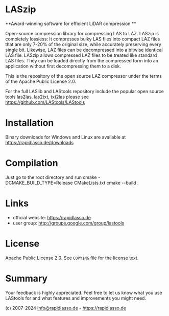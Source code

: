 # LASzip

**Award-winning software for efficient LiDAR compression **

Open-source compression library for compressing LAS to LAZ.
LASzip is completely lossless: It compresses bulky LAS files into compact LAZ files that are only 7-20% of the original size, while accurately preserving every single bit. Likewise, LAZ files can be decompressed into a bitwise identical LAS file. LASzip allows compressed LAZ files to be treated like standard LAS files. They can be loaded directly from the compressed form into an application without first decompressing them to a disk.

This is the repository of the open source LAZ compressor under the terms of the Apache Public License 2.0.

For the full LASlib and LAStools repository include the popular open source tools las2las, las2txt, txt2las please see https://github.com/LAStools/LAStools  


# Installation

Binary downloads for Windows and Linux are available at 
  https://rapidlasso.de/downloads

# Compilation

Just go to the root directory and run
    cmake -DCMAKE_BUILD_TYPE=Release CMakeLists.txt
    cmake --build .

# Links

* official website:  https://rapidlasso.de
* user group:     http://groups.google.com/group/lastools

# License

Apache Public License 2.0.
See `COPYING` file for the license text.

# Summary
Your feedback is highly appreciated. Feel free to let us know what you use LAStools for and what features and improvements you might need.

(c) 2007-2024 info@rapidlasso.de - https://rapidlasso.de
